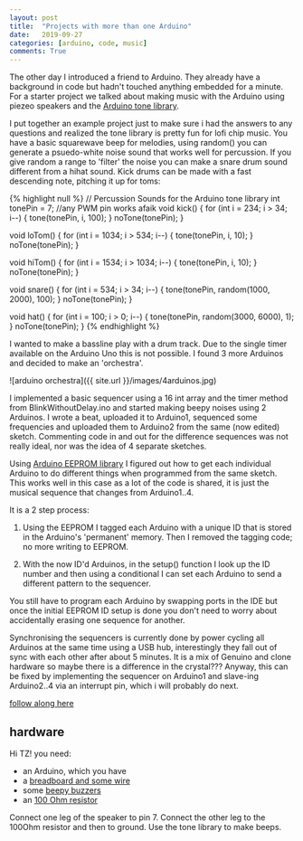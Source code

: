 ```yaml
---
layout: post
title:  "Projects with more than one Arduino"
date:   2019-09-27
categories: [arduino, code, music]
comments: True
---
```

The other day I introduced a friend to Arduino. They already have a background in code but hadn't touched anything embedded for a minute. For a starter project we talked about making music with the Arduino using piezeo speakers and the [Arduino tone library](https://www.arduino.cc/reference/en/language/functions/advanced-io/tone/).

I put together an example project just to make sure i had the answers to any questions and realized the tone library is pretty fun for lofi chip music. You have a basic squarewave beep for melodies, using random() you can generate a psuedo-white noise sound that works well for percussion. If you give random a range to 'filter' the noise you can make a snare drum sound different from a hihat sound. Kick drums can be made with a fast descending note, pitching it up for toms:

{% highlight null %}
// Percussion Sounds for the Arduino tone library
int tonePin = 7; //any PWM pin works afaik
void kick() {
  for (int i = 234; i > 34; i--) {
    tone(tonePin, i, 100);
  }
  noTone(tonePin);
}

void loTom() {
  for (int i = 1034; i > 534; i--) {
    tone(tonePin, i, 10);
  }
  noTone(tonePin);
}

void hiTom() {
  for (int i = 1534; i > 1034; i--) {
    tone(tonePin, i, 10);
  }
  noTone(tonePin);
}

void snare() {
  for (int i = 534; i > 34; i--) {
    tone(tonePin, random(1000, 2000), 100);
  }
  noTone(tonePin);
}

void hat() {
  for (int i = 100; i > 0; i--) {
    tone(tonePin, random(3000, 6000), 1);
  }
  noTone(tonePin);
}
{% endhighlight %}

I wanted to make a bassline play with a drum track. Due to the single timer available on the Arduino Uno this is not possible. I found 3 more Arduinos and decided to make an 'orchestra'.

![arduino orchestra]({{ site.url }}/images/4arduinos.jpg)

I implemented a basic sequencer using a 16 int array and the timer method from BlinkWithoutDelay.ino and started making beepy noises using 2 Arduinos. I wrote a beat, uploaded it to Arduino1, sequenced some frequencies and uploaded them to Arduino2 from the same (now edited) sketch. Commenting code in and out for the difference sequences was not really ideal, nor was the idea of 4 separate sketches.

Using [Arduino EEPROM library](https://www.arduino.cc/en/Reference/EEPROM) I figured out how to get each individual Arduino to do different things when programmed from the same sketch. This works well in this case as a lot of the code is shared, it is just the musical sequence that changes from Arduino1..4.

It is a 2 step process:

1. Using the EEPROM I tagged each Arduino with a unique ID that is stored in the Arduino's 'permanent' memory. Then I removed the tagging code; no more writing to EEPROM.

2. With the now ID'd Arduinos, in the setup() function I look up the ID number and then using a conditional I can set each Arduino to send a different pattern to the sequencer.

You still have to program each Arduino by swapping ports in the IDE but once the initial EEPROM ID setup is done you don't need to worry about accidentally erasing one sequence for another.

Synchronising the sequencers is currently done by power cycling all Arduinos at the same time using a USB hub, interestingly they fall out of sync with each other after about 5 minutes. It is a mix of Genuino and clone hardware so maybe there is a difference in the crystal??? Anyway, this can be fixed by implementing the sequencer on Arduino1 and slave-ing Arduino2..4 via an interrupt pin, which i will probably do next.

[follow along here](https://github.com/b38tn1k/toneOrchestra)

## hardware

Hi TZ! you need:

- an Arduino, which you have
- a [breadboard and some wire](https://www.amazon.com/microtivity-400-point-Experiment-Breadboard-Jumper/dp/B004RXKWDQ/ref=asc_df_B004RXKWDQ/?tag=hyprod-20&linkCode=df0&hvadid=198069655422&hvpos=1o2&hvnetw=g&hvrand=17074970942676933232&hvpone=&hvptwo=&hvqmt=&hvdev=c&hvdvcmdl=&hvlocint=&hvlocphy=1019244&hvtargid=pla-393596646141&psc=1)
- some [beepy buzzers](https://www.amazon.com/Gikfun-Terminals-Passive-Electronic-Arduino/dp/B01GJLE5BS/ref=sr_1_7?keywords=piezo+speakers+arduino&qid=1569601582&s=gateway&sr=8-7)
- an [100 Ohm resistor](https://www.amazon.com/REXQualis-Resistor-Assortment-Kit-Values/dp/B07D54XMFK/ref=sr_1_15?crid=2TU31IQ6KKPLD&keywords=100+ohm+resistor&qid=1569601663&s=gateway&sprefix=100+ohm%2Caps%2C191&sr=8-15)

Connect one leg of the speaker to pin 7. Connect the other leg to the 100Ohm resistor and then to ground. Use the tone library to make beeps.
